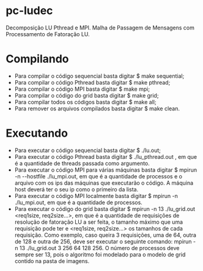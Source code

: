 # pc-ludec
Decomposição LU Pthread e MPI. Malha de Passagem de Mensagens com Processamento de Fatoração LU.

# Compilando
 - Para compilar o código sequencial basta digitar $ make sequential;
 - Para compilar o código Pthread basta digitar $ make pthread;
 - Para compilar o código MPI basta digitar $ make mpi;
 - Para compilar o código do grid basta digitar $ make grid;
 - Para compilar todos os códigos basta digitar $ make all;
 - Para remover os arquivos compilados basta digitar $ make clean.

# Executando
- Para executar o código sequencial basta digitar $ ./lu.out;
- Para executar o código Pthread basta digitar $ ./lu_pthread.out <nthreads>, em que <nthreads> é a quantidade de threads passada como argumento.
- Para executar o código MPI para várias máquinas basta digitar $ mpirun -n <nprocs> --hostfile <hostifile> ./lu_mpi.out, em que <nprocs> é a quantidade de processos e <hostifile> o arquivo com os ips das máquinas que executarão o código. A máquina host deverá ter o seu ip como o primeiro da lista.
- Para executar o código MPI localmente basta digitar $ mpirun -n <nprocs> ./lu_mpi.out, em que <nprocs> é a quantidade de processos.
- Para executar o código do grid basta digitar $ mpirun -n 13 ./lu_grid.out <nreqs> <maxsize> <req1size, req2size...>, em que <nreqs> é a quantidade de requisições de resolução de fatoração LU a ser feita, <maxsize> o tamanho máximo que uma requisição pode ter e <req1size, req2size...> os tamanhos de cada requisição. Como exemplo, caso queira 3 requisições, uma de 64, outra de 128 e outra de 256, deve ser executar o seguinte comando: mpirun -n 13 ./lu_grid.out 3 256 64 128 256. O número de processos deve sempre ser 13, pois o algoritmo foi modelado para o modelo de grid contido na pasta de imagens.
